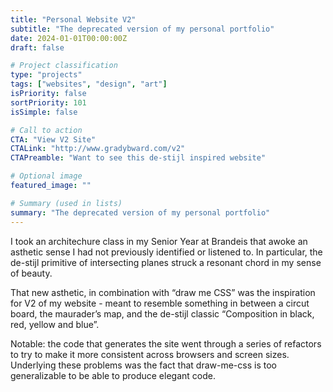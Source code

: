 ```yaml
---
title: "Personal Website V2"
subtitle: "The deprecated version of my personal portfolio"
date: 2024-01-01T00:00:00Z
draft: false

# Project classification
type: "projects"
tags: ["websites", "design", "art"]
isPriority: false
sortPriority: 101
isSimple: false

# Call to action
CTA: "View V2 Site"
CTALink: "http://www.gradybward.com/v2"
CTAPreamble: "Want to see this de-stijl inspired website"

# Optional image
featured_image: ""

# Summary (used in lists)
summary: "The deprecated version of my personal portfolio"
---
```


I took an architechure class in my Senior Year at Brandeis that awoke an asthetic sense I had not previously identified or listened to. In particular, the de-stijl primitive of intersecting planes struck a resonant chord in my sense of beauty.

That new asthetic, in combination with “draw me CSS” was the inspiration for V2 of my website - meant to resemble something in between a circut board, the maurader’s map, and the de-stijl classic “Composition in black, red, yellow and blue”.

Notable: the code that generates the site went through a series of refactors to try to make it more consistent across browsers and screen sizes. Underlying these problems was the fact that draw-me-css is too generalizable to be able to produce elegant code.
